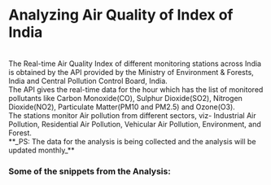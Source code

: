 # Analyzing Air Quality of Index of India 
<br>
The Real-time Air Quality Index of different monitoring stations across India is obtained by the API provided by the Ministry of Environment & Forests, India and Central Pollution Control Board, India. <br>
The API gives the real-time data for the hour which has the list of monitored pollutants like Carbon Monoxide(CO), Sulphur Dioxide(SO2), Nitrogen Dioxide(NO2), Particulate Matter(PM10 and PM2.5) and Ozone(O3). <br>
The stations monitor Air pollution from different sectors, viz- Industrial Air Pollution, Residential Air Pollution, Vehicular Air Pollution, Environment, and Forest.
<br>
**_PS: The data for the analysis is being collected and the analysis will be updated monthly_**

### Some of the snippets from the Analysis:<br>
